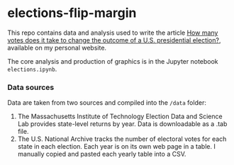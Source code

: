 # elections-flip-margin

This repo contains data and analysis used to write the article [How many votes does it take to change the outcome of a U.S. presidential election?](https://www.kylegiddon.com/elections-flip-margin/), available on my personal website.

The core analysis and production of graphics is in the Jupyter notebook `elections.ipynb`.

### Data sources
Data are taken from two sources and compiled into the `/data` folder:

1. The Massachusetts Institute of Technology Election Data and Science Lab provides state-level returns by year. Data is downloadable as a .tab file.
1. The U.S. National Archive tracks the number of electoral votes for each state in each election. Each year is on its own web page in a table. I manually copied and pasted each yearly table into a CSV.